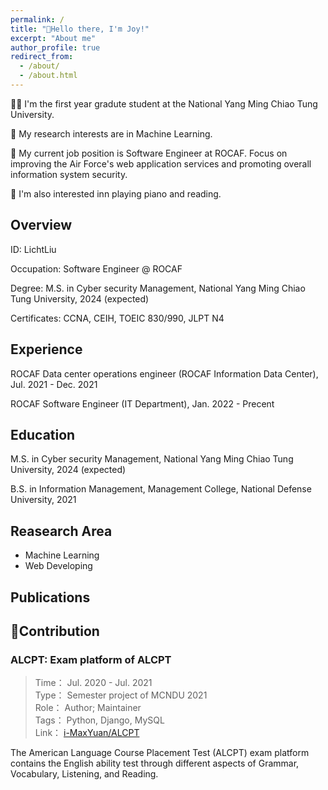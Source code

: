 ```yaml
---
permalink: /
title: "👋Hello there, I'm Joy!"
excerpt: "About me"
author_profile: true
redirect_from:
  - /about/
  - /about.html
---
```


👩‍💻 I'm the first year gradute student at the National Yang Ming Chiao Tung University.

🔬 My research interests are in Machine Learning.

💼 My current job position is Software Engineer at ROCAF. Focus on improving the Air Force's web application services and promoting overall information system security.

📍 I'm also interested inn playing piano and reading.


## Overview
ID: 	LichtLiu

Occupation: 	Software Engineer @ ROCAF

Degree: 	M.S. in Cyber security Management, National Yang Ming Chiao Tung University, 2024 (expected)  

Certificates: 	CCNA, CEIH, TOEIC 830/990, JLPT N4  

## Experience

ROCAF  Data center operations engineer (ROCAF Information Data Center), Jul. 2021 - Dec. 2021

ROCAF  Software Engineer (IT Department), Jan. 2022 - Precent

## Education

M.S. in Cyber security Management, National Yang Ming Chiao Tung University, 2024 (expected)

B.S. in Information Management, Management College, National Defense University, 2021

## Reasearch Area

* Machine Learning
* Web Developing

## Publications

## 🤖Contribution

### ALCPT: Exam platform of ALCPT


> Time： Jul. 2020 - Jul. 2021  
> Type： Semester project of MCNDU 2021  
> Role： Author; Maintainer  
> Tags： Python, Django, MySQL  
> Link： [i-MaxYuan/ALCPT](https://github.com/i-MaxYuan/ALCPT)  

The American Language Course Placement Test (ALCPT) exam platform contains the English ability test through different aspects of Grammar, Vocabulary, Listening, and Reading.



